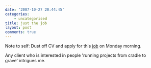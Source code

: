 ```yaml
---
date: '2007-10-27 20:44:45'
categories:
    - uncategorised
title: just the job
layout: post
comments: true
---
```


Note to self: Dust off CV and apply for this
[job](http://www.jobserve.com/E127E180844431C40.job) on Monday morning.

Any client who is interested in people 'running projects from cradle to
grave' intrigues me.
